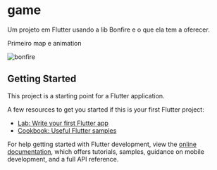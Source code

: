 # game

Um projeto em Flutter usando a lib Bonfire e o que ela tem a oferecer.

Primeiro map e animation

![bonfire](https://user-images.githubusercontent.com/32520465/180078203-be48c863-4cc1-4110-9ff6-cbb8021a09f3.gif)


## Getting Started

This project is a starting point for a Flutter application.

A few resources to get you started if this is your first Flutter project:

- [Lab: Write your first Flutter app](https://docs.flutter.dev/get-started/codelab)
- [Cookbook: Useful Flutter samples](https://docs.flutter.dev/cookbook)

For help getting started with Flutter development, view the
[online documentation](https://docs.flutter.dev/), which offers tutorials,
samples, guidance on mobile development, and a full API reference.

